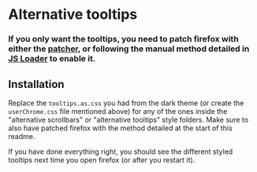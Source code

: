 # Alternative tooltips

### If you only want the tooltips, you need to patch firefox with either the [patcher](https://github.com/Izheil/Quantum-Nox-Firefox-Dark-Full-Theme/releases), or following the manual method detailed in [JS Loader](https://github.com/Izheil/Quantum-Nox-Firefox-Dark-Full-Theme/tree/master/Multirow%20and%20other%20functions/JS%20Loader) to enable it.
  
## Installation

Replace the `tooltips.as.css` you had from the dark theme (or create the `userChrome.css` file mentioned above) for any of the ones inside the "alternative scrollbars" or "alternative tooltips" style folders. Make sure to also have patched firefox with the method detailed at the start of this readme.

If you have done everything right, you should see the different styled tooltips next time you open firefox (or after you restart it).